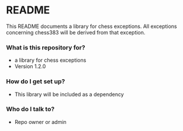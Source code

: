 # README #

This README documents a library for chess exceptions.
All exceptions concerning chess383 will be derived from that exception.

### What is this repository for? ###

* a library for chess exceptions 
* Version 1.2.0

### How do I get set up? ###

* This library will be included as a dependency

### Who do I talk to? ###

* Repo owner or admin


